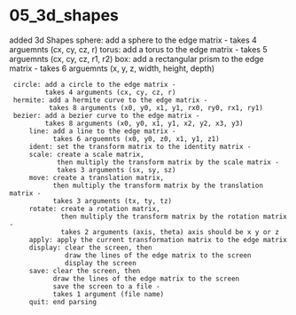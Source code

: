 # 05_3d_shapes
added 3d Shapes
        sphere: add a sphere to the edge matrix -
                 takes 4 arguemnts (cx, cy, cz, r)
         torus: add a torus to the edge matrix - 
                takes 5 arguemnts (cx, cy, cz, r1, r2)
         box: add a rectangular prism to the edge matrix - 
              takes 6 arguemnts (x, y, z, width, height, depth)	    


	 circle: add a circle to the edge matrix - 
	         takes 4 arguments (cx, cy, cz, r)
	 hermite: add a hermite curve to the edge matrix -
	          takes 8 arguments (x0, y0, x1, y1, rx0, ry0, rx1, ry1)
	 bezier: add a bezier curve to the edge matrix -
	         takes 8 arguments (x0, y0, x1, y1, x2, y2, x3, y3)
         line: add a line to the edge matrix -
               takes 6 arguemnts (x0, y0, z0, x1, y1, z1)
         ident: set the transform matrix to the identity matrix -
         scale: create a scale matrix,
                then multiply the transform matrix by the scale matrix -
                takes 3 arguments (sx, sy, sz)
         move: create a translation matrix,
               then multiply the transform matrix by the translation matrix -
               takes 3 arguments (tx, ty, tz)
         rotate: create a rotation matrix,
                 then multiply the transform matrix by the rotation matrix -
                 takes 2 arguments (axis, theta) axis should be x y or z
         apply: apply the current transformation matrix to the edge matrix
         display: clear the screen, then
                  draw the lines of the edge matrix to the screen
                  display the screen
         save: clear the screen, then
               draw the lines of the edge matrix to the screen
               save the screen to a file -
               takes 1 argument (file name)
         quit: end parsing
